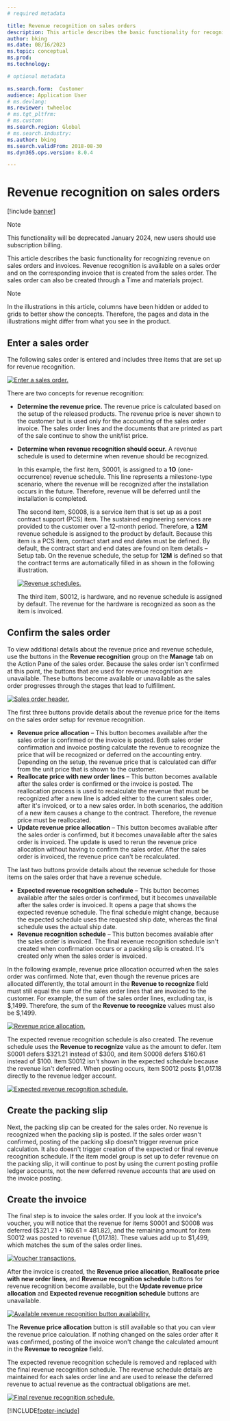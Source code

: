 ```yaml
---
# required metadata

title: Revenue recognition on sales orders 
description: This article describes the basic functionality for recognizing revenue on sales orders and invoices. Revenue recognition is available on the sales order and on the corresponding invoice that is created from the sales order.
author: bking
ms.date: 08/16/2023
ms.topic: conceptual
ms.prod: 
ms.technology: 

# optional metadata

ms.search.form:  Customer
audience: Application User
# ms.devlang: 
ms.reviewer: twheeloc
# ms.tgt_pltfrm: 
# ms.custom: 
ms.search.region: Global 
# ms.search.industry: 
ms.author: bking
ms.search.validFrom: 2018-08-30
ms.dyn365.ops.version: 8.0.4

---
```


# Revenue recognition on sales orders

[!include [banner](../includes/banner.md)]

> [!NOTE]
> This functionality will be deprecated January 2024, new users should use subscription billing.

This article describes the basic functionality for recognizing revenue on sales orders and invoices. Revenue recognition is available on a sales order and on the corresponding invoice that is created from the sales order. The sales order can also be created through a Time and materials project.

> [!NOTE]
> In the illustrations in this article, columns have been hidden or added to grids to better show the concepts. Therefore, the pages and data in the illustrations might differ from what you see in the product.

## Enter a sales order

The following sales order is entered and includes three items that are set up for revenue recognition.

[![Enter a sales order.](./media/revenue-recognition-so-basic-sales-order-header.png)](./media/revenue-recognition-so-basic-sales-order-header.png)

There are two concepts for revenue recognition:

- **Determine the revenue price.** The revenue price is calculated based on the setup of the released products. The revenue price is never shown to the customer but is used only for the accounting of the sales order invoice. The sales order lines and the documents that are printed as part of the sale continue to show the unit/list price.
- **Determine when revenue recognition should occur.** A revenue schedule is used to determine when revenue should be recognized.

    In this example, the first item, S0001, is assigned to a **1O** (one-occurrence) revenue schedule. This line represents a milestone-type scenario, where the revenue will be recognized after the installation occurs in the future. Therefore, revenue will be deferred until the installation is completed.

    The second item, S0008, is a service item that is set up as a post contract support (PCS) item. The sustained engineering services are provided to the customer over a 12-month period. Therefore, a **12M** revenue schedule is assigned to the product by default. Because this item is a PCS item, contract start and end dates must be defined. By default, the contract start and end dates are found on Item details – Setup tab. On the revenue schedule, the setup for **12M** is defined so that the contract terms are automatically filled in as shown in the following illustration.

    [![Revenue schedules.](./media/revenue-recognition-so-basic-revenue-schedules.png)](./media/revenue-recognition-so-basic-revenue-schedules.png)

    The third item, S0012, is hardware, and no revenue schedule is assigned by default. The revenue for the hardware is recognized as soon as the item is invoiced.

## Confirm the sales order

To view additional details about the revenue price and revenue schedule, use the buttons in the **Revenue recognition** group on the **Manage** tab on the Action Pane of the sales order. Because the sales order isn't confirmed at this point, the buttons that are used for revenue recognition are unavailable. These buttons become available or unavailable as the sales order progresses through the stages that lead to fulfillment.

[![Sales order header.](./media/revenue-recognition-so-basic-sales-order-header-02.png)](./media/revenue-recognition-so-basic-sales-order-header-02.png)

The first three buttons provide details about the revenue price for the items on the sales order setup for revenue recognition.

- **Revenue price allocation** – This button becomes available after the sales order is confirmed or the invoice is posted. Both sales order confirmation and invoice posting calculate the revenue to recognize the price that will be recognized or deferred on the accounting entry. Depending on the setup, the revenue price that is calculated can differ from the unit price that is shown to the customer.
- **Reallocate price with new order lines** – This button becomes available after the sales order is confirmed or the invoice is posted. The reallocation process is used to recalculate the revenue that must be recognized after a new line is added either to the current sales order, after it's invoiced, or to a new sales order. In both scenarios, the addition of a new item causes a change to the contract. Therefore, the revenue price must be reallocated.
- **Update revenue price allocation** – This button becomes available after the sales order is confirmed, but it becomes unavailable after the sales order is invoiced. The update is used to rerun the revenue price allocation without having to confirm the sales order. After the sales order is invoiced, the revenue price can't be recalculated.

The last two buttons provide details about the revenue schedule for those items on the sales order that have a revenue schedule.

- **Expected revenue recognition schedule** – This button becomes available after the sales order is confirmed, but it becomes unavailable after the sales order is invoiced. It opens a page that shows the expected revenue schedule. The final schedule might change, because the expected schedule uses the requested ship date, whereas the final schedule uses the actual ship date.
- **Revenue recognition schedule** – This button becomes available after the sales order is invoiced. The final revenue recognition schedule isn't created when confirmation occurs or a packing slip is created. It's created only when the sales order is invoiced.

In the following example, revenue price allocation occurred when the sales order was confirmed. Note that, even though the revenue prices are allocated differently, the total amount in the **Revenue to recognize** field must still equal the sum of the sales order lines that are invoiced to the customer. For example, the sum of the sales order lines, excluding tax, is $,1499. Therefore, the sum of the **Revenue to recognize** values must also be $,1499.

[![Revenue price allocation.](./media/revenue-recognition-so-basic-revenue-price-allocation.png)](./media/revenue-recognition-so-basic-revenue-price-allocation.png)

The expected revenue recognition schedule is also created. The revenue schedule uses the **Revenue to recognize** value as the amount to defer. Item S0001 defers $321.21 instead of $300, and item S0008 defers $160.61 instead of $100. Item S0012 isn't shown in the expected schedule because the revenue isn't deferred. When posting occurs, item S0012 posts $1,017.18 directly to the revenue ledger account.

[![Expected revenue recognition schedule.](./media/revenue-recognition-so-basic-expected-rev-rec-schedule.png)](./media/revenue-recognition-so-basic-expected-rev-rec-schedule.png)

## Create the packing slip

Next, the packing slip can be created for the sales order. No revenue is recognized when the packing slip is posted. If the sales order wasn't confirmed, posting of the packing slip doesn't trigger revenue price calculation. It also doesn't trigger creation of the expected or final revenue recognition schedule. If the item model group is set up to defer revenue on the packing slip, it will continue to post by using the current posting profile ledger accounts, not the new deferred revenue accounts that are used on the invoice posting.

## Create the invoice

The final step is to invoice the sales order. If you look at the invoice's voucher, you will notice that the revenue for items S0001 and S0008 was deferred ($321.21 + 160.61 = 481.82), and the remaining amount for item S0012 was posted to revenue (1,017.18). These values add up to $1,499, which matches the sum of the sales order lines.

[![Voucher transactions.](./media/revenue-recognition-so-voucher-transactions.png)](./media/revenue-recognition-so-voucher-transactions.png)

After the invoice is created, the **Revenue price allocation**, **Reallocate price with new order lines**, and **Revenue recognition schedule** buttons for revenue recognition become available, but the **Update revenue price allocation** and **Expected revenue recognition schedule** buttons are unavailable.

[![Available revenue recognition button availability.](./media/revenue-recognition-so-basic-after-invoice-buttons.png)](./media/revenue-recognition-so-basic-after-invoice-buttons.png)

The **Revenue price allocation** button is still available so that you can view the revenue price calculation. If nothing changed on the sales order after it was confirmed, posting of the invoice won't change the calculated amount in the **Revenue to recognize** field.

The expected revenue recognition schedule is removed and replaced with the final revenue recognition schedule. The revenue schedule details are maintained for each sales order line and are used to release the deferred revenue to actual revenue as the contractual obligations are met.

[![Final revenue recognition schedule.](./media/revenue-recognition-so-revenue-recognition-schedule.png)](./media/revenue-recognition-so-revenue-recognition-schedule.png)


[!INCLUDE[footer-include](../../includes/footer-banner.md)]
